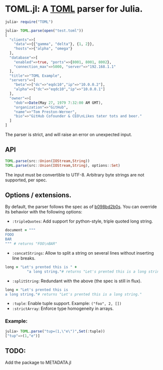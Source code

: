 # TOML.jl: A [TOML](https://github.com/mojombo/toml) parser for Julia.

```Julia
julia> require("TOML")

julia> TOML.parse(open("test.toml"))
[
  "clients"=>[
    "data"=>{{"gamma", "delta"}, {1, 2}},
    "hosts"=>{"alpha", "omega"}
  ],
  "database"=>[
    "enabled"=>true, "ports"=>{8001, 8001, 8002},
    "connection_max"=>5000, "server"=>"192.168.1.1"
  ],
  "title"=>"TOML Example",
  "servers"=>[
    "beta"=>["dc"=>"eqdc10","ip"=>"10.0.0.2"],
    "alpha"=>["dc"=>"eqdc10","ip"=>"10.0.0.1"]
  ],
  "owner"=>[
    "dob"=>Date(May 27, 1979 7:32:00 AM GMT),
    "organization"=>"GitHub",
    "name"=>"Tom Preston-Werner",
    "bio"=>"GitHub Cofounder & CEO\nLikes tater tots and beer."
  ]
]
```

The parser is strict, and will raise an error on unexpected input.

## API

```Julia
TOML.parse(src::Union(IOStream,String))
TOML.parse(src::Union(IOStream,String), options::Set)
```

The input must be convertible to UTF-8. Arbitrary byte strings are not supported, per spec.

## Options / extensions.

By default, the parser follows the spec as of [b098bd2b0s](https://github.com/mojombo/toml/tree/b098bd2b06920b69102bd4929cc5d7784893a123). You can override its behavior with the following options:

 * `:tripleQuotes`: Add support for python-style, triple quoted long string.

```CoffeeScript
document = """
FOOO
BAR
""" # returns "FOO\nBAR"
```
 * `:concatStrings`: Allow to split a string on several lines without inserting line breaks.

```CoffeeScript
long = "Let's prented this is " +
          "a long string."# returns "Let's prented this is a long string."
```
 * `:splitString`: Redundant with the above (the spec is still in flux).

```CoffeeScript
long = "Let's prented this is 
a long string."# returns "Let's prented this is a long string."
```
 * `:tuple`: Enable tuple support. Example: `("foo", 2, [])`
 * `:strictArray`: Enforce type homogeneity in arrays.

### Example:

```Julia
julia> TOML.parse("tup=(1,\"e\")",Set(:tuple))
["tup"=>(1,"e")]
```

## TODO:

Add the package to METADATA.jl
